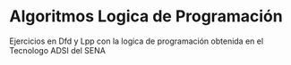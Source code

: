 # Algoritmos Logica de Programación
Ejercicios en Dfd y Lpp con la logica de programación obtenida en el Tecnologo ADSI del SENA
